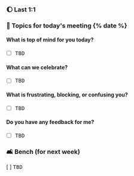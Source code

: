 ### :moon: Last 1:1

### :dart: Topics for today's meeting {% date %}

#### What is top of mind for you today?

- [ ] <kbd>TBD</kbd>

#### What can we celebrate?

- [ ] <kbd>TBD</kbd>

#### What is frustrating, blocking, or confusing you?

- [ ] <kbd>TBD</kbd>

#### Do you have any feedback for me?

- [ ] <kbd>TBD</kbd>

### 🛋 Bench (for next week)

[ ] <kbd>TBD</kbd>
